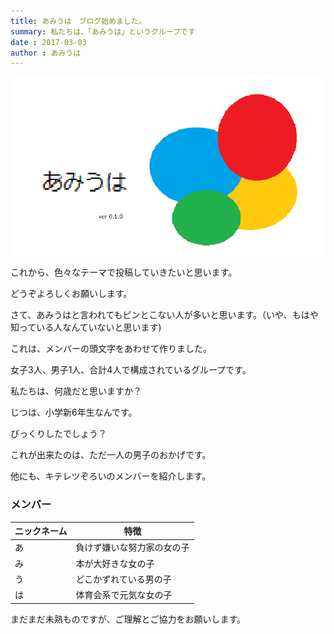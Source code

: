 ```yaml
---
title: あみうは　ブログ始めました。
summary: 私たちは、「あみうは」というグループです
date : 2017-03-03
author : あみうは
---
```

![あみうは](media/1.png)

これから、色々なテーマで投稿していきたいと思います。

どうぞよろしくお願いします。

さて、あみうはと言われてもピンとこない人が多いと思います。（いや、もはや知っている人なんていないと思います)

これは、メンバーの頭文字をあわせて作りました。

女子3人、男子1人、合計4人で構成されているグループです。

私たちは、何歳だと思いますか？

じつは、小学新6年生なんです。

びっくりしたでしょう？

これが出来たのは、ただ一人の男子のおかげです。

他にも、キテレツぞろいのメンバーを紹介します。

### メンバー

|ニックネーム|特徴|
|---|---|
|あ|負けず嫌いな努力家の女の子|
|み|本が大好きな女の子|
|う|どこかずれている男の子|
|は|体育会系で元気な女の子|

まだまだ未熟ものですが、ご理解とご協力をお願いします。